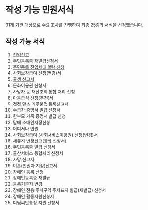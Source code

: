# 작성 가능 민원서식

31개 기관 대상으로 수요 조사를 진행하여 최종 25종의 서식을 선정했습니다.

## 작성 가능 서식

1. [전입신고](001-jonipssingo/)
2. [주민등록증 재발급신청서](forms/002-jd_jaebalgeup/README.md)
3. [주민등록 전입세대 열람 신청](forms/003-jd_yolram/README.md)
4. [사회보장급여 신청(변경)서](forms/004-sahwebojang/README.md)
5. [출생 신고서](forms/005-chulsaeng_singoso/README.md)
6. 문화이용권 신청서
7. 사망자 등 재산조회 통합 처리 신청
8. 아동급식 신청(추천)서
9. 정정.말소.거주불명 등록신고서
10. 수급자 증명서 발급 신청서
11. 한부모 가족 증명서 발급 신청
12. 담배 소매인지정신청
13. 어디서나 민원
14. 사회보장급여 (사회서비스이용권) 신청(변경)서
15. 체류지 변경신고(통합 신청서)
16. 주민등록증 발급 신청서
17. 출산서비스 통합처리 신청서
18. 사망 신고서
19. 이혼(친권자 지정)신고서
20. 장애인 등록 신청
21. 장애인등록증 재발급
22. 등록기준지 변경
23. 장애인 전용 주차구역 주차표지 발급(재발급) 신청서
24. 장애인 활동지원신청서
25. 디딤씨앗통장 지원 신청서

